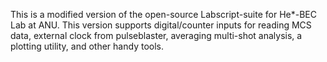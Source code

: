 This is a modified version of the open-source Labscript-suite for He*-BEC Lab at ANU. 
This version supports digital/counter inputs for reading MCS data, external clock from pulseblaster, averaging multi-shot analysis, a plotting utility, and other handy tools.
